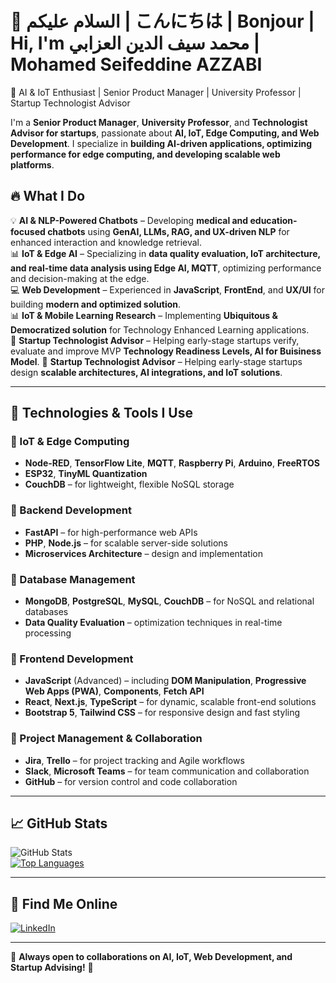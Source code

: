 # 👋 السلام عليكم | こんにちは | Bonjour | Hi, I'm **محمد سيف الدين العزابي** | **Mohamed Seifeddine AZZABI**  
🚀 AI & IoT Enthusiast | Senior Product Manager | University Professor | Startup Technologist Advisor  


I'm a **Senior Product Manager**, **University Professor**, and **Technologist Advisor for startups**, passionate about **AI, IoT, Edge Computing, and Web Development**. I specialize in **building AI-driven applications, optimizing performance for edge computing, and developing scalable web platforms**.  

## 🔥 **What I Do**  
💡 **AI & NLP-Powered Chatbots** – Developing **medical and education-focused chatbots** using **GenAI, LLMs, RAG, and UX-driven NLP** for enhanced interaction and knowledge retrieval.  
📊 **IoT & Edge AI** – Specializing in **data quality evaluation, IoT architecture, and real-time data analysis using Edge AI, MQTT**, optimizing performance and decision-making at the edge.  
💻 **Web Development** – Experienced in **JavaScript**, **FrontEnd**, and **UX/UI** for building **modern and optimized solution**.  
📊 **IoT & Mobile Learning Research** – Implementing **Ubiquitous & Democratized solution** for Technology Enhanced Learning applications.  
🚀 **Startup Technologist Advisor** – Helping early-stage startups verify, evaluate and improve MVP **Technology Readiness Levels, AI for Buisiness Model**. 
🚀 **Startup Technologist Advisor** – Helping early-stage startups design **scalable architectures, AI integrations, and IoT solutions**.  

---

## 🚀 **Technologies & Tools I Use**  

### **🔹 IoT & Edge Computing**  
- **Node-RED**, **TensorFlow Lite**, **MQTT**, **Raspberry Pi**, **Arduino**, **FreeRTOS**  
- **ESP32**, **TinyML Quantization**  
- **CouchDB** – for lightweight, flexible NoSQL storage

### **🔹 Backend Development**  
- **FastAPI** – for high-performance web APIs  
- **PHP**, **Node.js** – for scalable server-side solutions  
- **Microservices Architecture** – design and implementation  

### **🔹 Database Management**  
- **MongoDB**, **PostgreSQL**, **MySQL**, **CouchDB** – for NoSQL and relational databases  
- **Data Quality Evaluation** – optimization techniques in real-time processing  

### **🔹 Frontend Development**  
- **JavaScript** (Advanced) – including **DOM Manipulation**, **Progressive Web Apps (PWA)**, **Components**, **Fetch API**  
- **React**, **Next.js**, **TypeScript** – for dynamic, scalable front-end solutions  
- **Bootstrap 5**, **Tailwind CSS** – for responsive design and fast styling  

### **🔹 Project Management & Collaboration**  
- **Jira**, **Trello** – for project tracking and Agile workflows  
- **Slack**, **Microsoft Teams** – for team communication and collaboration  
- **GitHub** – for version control and code collaboration  

---

## 📈 **GitHub Stats**  
![GitHub Stats](https://github-readme-stats.vercel.app/api?username=technologue&show_icons=true&theme=tokyonight)  
[![Top Languages](https://github-readme-stats.vercel.app/api/top-langs/?username=technologue&layout=compact)](https://github.com/technologue)  

---

## 🔗 **Find Me Online**  
[![LinkedIn](https://img.shields.io/badge/-LinkedIn-blue?logo=linkedin&style=flat)](https://www.linkedin.com/in/azzabis)  


---

🔹 **Always open to collaborations on AI, IoT, Web Development, and Startup Advising!** 🚀  

